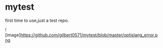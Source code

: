 mytest
======

first time to use,just a test repo.

![image]https://github.com/gilbert0571/mytest/blob/master/optislang_error.png
